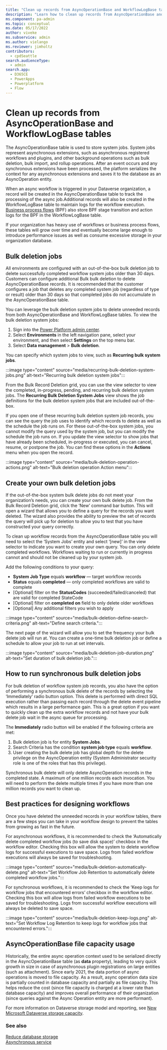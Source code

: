 ```yaml
---
title: "Clean up records from AsyncOperationBase and WorkflowLogBase tables"
description: "Learn how to clean up records from AsyncOperationBase and WorkflowLogBase tables."
ms.component: pa-admin
ms.topic: conceptual
ms.date: 05/17/2022
author: viveke
ms.subservice: admin
ms.author: vielango
ms.reviewer: jimholtz 
contributors:
  - cpdSeattle
search.audienceType: 
  - admin
search.app:
  - D365CE
  - PowerApps
  - Powerplatform
  - Flow
---
```

# Clean up records from AsyncOperationBase and WorkflowLogBase tables

The AsyncOperationBase table is used to store system jobs. System jobs represent asynchronous extensions, such as asynchronous registered workflows and plugins, and other background operations such as bulk deletion, bulk import, and rollup operations. After an event occurs and any synchronous extensions have been processed, the platform serializes the context for any asynchronous extensions and saves it to the database as an AsyncOperation entity. 

When an async workflow is triggered in your Dataverse organization, a record will be created in the AsyncOperationBase table to track the processing of the async job.Additional records will also be created in the WorkflowLogBase table to maintain logs for the workflow execution. [Business process flows](/power-automate/business-process-flows-overview) (BPF) also store BPF stage transition and action logs for the BPF in the WorkflowLogBase table. 

If your organization has heavy use of workflows or business process flows, these tables will grow over time and eventually become large enough to introduce performance issues as well as consume excessive storage in your organization database.

## Bulk deletion jobs

All environments are configured with an out-of-the-box bulk deletion job to delete successfully completed workflow system jobs older than 30 days. Customers can configure additional Bulk bulk deletion to delete AsyncOperationBase records. It is recommended that the customer configures a job that deletes any completed system job (regardless of type or result) older than 30 days so that completed jobs do not accumulate in the AsyncOperationBase table. 

You can leverage the bulk deletion system jobs to delete unneeded records from both AsyncOperationBase and WorkflowLogBase tables. To view the bulk deletion system jobs:

1. Sign into the [Power Platform admin center](https://admin.powerplatform.microsoft.com/).
2. Select **Environments** in the left navigation pane, select your environment, and then select **Settings** on the top menu bar.
3. Select **Data management** > **Bulk deletion**.

You can specify which system jobs to view, such as **Recurring bulk system jobs**.

:::image type="content" source="media/recurring-bulk-deletion-system-jobs.png" alt-text="Recurring bulk deletion system jobs":::

From the Bulk Record Deletion grid, you can use the view selector to view the completed, in-progress, pending, and recurring bulk deletion system jobs. The **Recurring Bulk Deletion System Jobs** view shows the job definitions for the bulk deletion system jobs that are included out-of-the-box. 

If you open one of these recurring bulk deletion system job records, you can see the query the job uses to identify which records to delete as well as the schedule the job runs on. For these out-of-the-box system jobs, you cannot modify the query used by the system job, but you can modify the schedule the job runs on. If you update the view selector to show jobs that have already been scheduled, in-progress or executed, you can cancel, resume, or postpone the job. You can find these options in the **Actions** menu when you open the record. 

:::image type="content" source="media/bulk-deletion-operation-actions.png" alt-text="Bulk deletion operation Action menu":::

## Create your own bulk deletion jobs

If the out-of-the-box system bulk delete jobs do not meet your organization’s needs, you can create your own bulk delete job. From the Bulk Record Deletion grid, click the ‘New’ command bar button. This will open a wizard that allows you to define a query for the records you want deleted. The wizard also provides the ability to preview the set of records the query will pick up for deletion to allow you to test that you have constructed your query correctly. 

To clean up workflow records from the AsyncOperationBase table you will need to select the ‘System Jobs’ entity and select ‘[new]’ in the view selector to indicate you want to create your own query. You can only delete completed workflows. Workflows waiting to run or currently in progress cannot and should not be cleaned up by your system job. 

Add the following conditions to your query: 

- **System Job Type** equals **workflow** — target workflow records 
- **Status** equals **completed** — only completed workflows are valid to complete 
- [Optional] filter on the **StatusCodes** (succeeded/failed/canceled) that are valid for completed StateCode 
- [Optional] filter on **completed on** field to only delete older workflows 
- [Optional] Any additional filters you wish to apply 

:::image type="content" source="media/bulk-deletion-define-search-criteria.png" alt-text="Define search criteria.":::

The next page of the wizard will allow you to set the frequency your bulk delete job will run at. You can create a one-time bulk deletion job or define a schedule to allow your job to run at set intervals. 

:::image type="content" source="media/bulk-deletion-job-duration.png" alt-text="Set duration of bulk deletion job.":::

## How to run synchronous bulk deletion jobs 

For bulk deletion of workflow system job records, you also have the option of performing a synchronous bulk delete of the records by selecting the ‘Immediately’ radio button option. This delete is performed with direct SQL execution rather than passing each record through the delete event pipeline which results in a large performance gain. This is a great option if you want to quickly clean up the extra workflow records and not have your bulk delete job wait in the async queue for processing. 

The **Immediately** radio button will be enabled if the following criteria are met: 

1. Bulk deletion job is for entity **System Jobs**.
2. Search Criteria has the condition **system job type** equals **workflow**.
3. User creating the bulk delete job has global depth for the delete privilege on the AsyncOperation entity (System Administrator security role is one of the roles that has this privilege). 

Synchronous bulk delete will only delete AsyncOperation records in the completed state. A maximum of one million records each invocation. You will need to perform the delete multiple times if you have more than one million records you want to clean up. 

## Best practices for designing workflows 

Once you have deleted the unneeded records in your workflow tables, there are a few steps you can take in your workflow design to prevent the tables from growing as fast in the future. 

For asynchronous workflows, it is recommended to check the ‘Automatically delete completed workflow jobs (to save disk space)’ checkbox in the workflow editor. Checking this box will allow the system to delete workflow logs for successful executions to save space. Logs from failed workflow executions will always be saved for troubleshooting. 


:::image type="content" source="media/bulk-deletion-automatically-delete.png" alt-text="Set Workflow Job Retention to automatically delete completed workflow jobs.":::

For synchronous workflows, it is recommended to check the ‘Keep logs for workflow jobs that encountered errors’ checkbox in the workflow editor. Checking this box will allow logs from failed workflow executions to be saved for troubleshooting. Logs from successful workflow executions will always be deleted to save space. 

:::image type="content" source="media/bulk-deletion-keep-logs.png" alt-text="Set Workflow Log Retention to keep logs for workflow jobs that encountered errors.":::

## AsyncOperationBase file capacity usage 

Historically, the entire async operation context used to be serialized directly in the AsyncOperationBase table (as **data** property), leading to very quick growth in size in case of asynchronous plugin registrations on large entities (such as attachment). Since early 2021, the data portion of async operations is moved to file capacity. As a result, async operation data size is partially counted in database capacity and partially as file capacity. This helps reduce the cost (since file capacity is charged at a lower rate than database capacity) and improves overall performance of their organization (since queries against the Async Operation entity are more performant). 

For more information on Dataverse storage model and reporting, see [New Microsoft Dataverse storage capacity](capacity-storage.md). 

### See also
[Reduce database storage](free-storage-space.md#reduce-database-storage) <br />
[Asynchronous service](/power-apps/developer/data-platform/asynchronous-service)